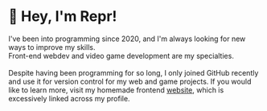 <h1>👋 Hey, I'm Repr!</h1>
I've been into programming since 2020, and I'm always looking for new ways to improve my skills.
<br>Front-end webdev and video game development are my specialties.
<br>
<br>Despite having been programming for so long, I only joined GitHub recently and use it for version control for my web and game projects. If you would like to learn more, visit my homemade frontend <a href="http://www.reprdev.com/about" target="_blank">website</a>, which is excessively linked across my profile.
